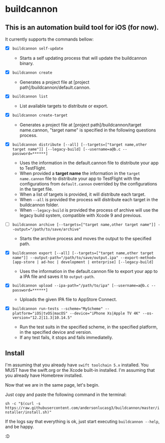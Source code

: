# **buildcannon**

## This is an automation build tool for iOS (for now).

It currently supports the commands bellow:
- [x] `buildcannon self-update`
    - Starts a self updating process that will update the buildcannon binary.

- [x] `buildcannon create`
    - Generates a project file at [project path]/buildcannon/default.cannon.

- [x] `buildcannon list`
    - List available targets to distribute or export.

- [x] `buildcannon create-target`
    - Generates a project file at [project path]/buildcannon/target name.cannon, "target name" is specified in the following questions process.

- [x] `buildcannon distribute [--all] [--targets=["target name,other target name"]] [--legacy-build] [--username=a@b.c --password=******]`
    - Uses the information in the default.cannon file to distribute your app to TestFlight.
    - When provided a **target name** the information in the `target name.cannon` file to distribute your app to TestFlight with the configurations from `default.cannon` overrided by the configurations in the target file.
    - When a list of targets is provided, it will distribute each target.
    - When `--all` is provided the process will distribute each target in the buildcannon folder.
    - When `--legacy-build` is provided the process of archive will use the legacy build system, compatible with Xcode 9 and previous.

- [ ] `buildcannon archive [--targets=["target name,other target name"]] --output="/path/to/save/archive"`
    - Starts the archive process and moves the output to the specified path.

- [x] `buildcannon export [--all] [--targets=["target name,other target name"]] --output-path="/path/to/save/output.ipa" --export-method=[app-store | ad-hoc | development | enterprise] [--legacy-build]`
    - Uses the information in the default.cannon file to export your app to a IPA file and saves it to `output-path`.

- [x] `buildcannon upload --ipa-path="/path/to/ipa" [--username=a@b.c --password=******]`
    - Uploads the given IPA file to AppStore Connect.

- [x] `buildcannon run-tests --scheme="MyScheme" --platform="iOS|tvOS|macOS" --device="iPhone Xs|Apple TV 4K" --os-version="12.2|11.3|10.14.5"`
    - Run the test suits in the specified scheme, in the specified platform, in the specified device and version.
    - If any test fails, it stops and fails immediatelly.

## **Install**

I'm assuming that you already have `swift toolchain 5.x` installed. You MUST have the swift.org or the Xcode built-in installed.
I'm assuming that you already have Homebrew installed.

Now that we are in the same page, let's begin.

Just copy and paste the following command in the terminal:

`sh -c "$(curl -s https://raw.githubusercontent.com/andersonlucasg3/buildcannon/master/installer/install.sh)"`

If the logs say that everything is ok, just start executing `buildcannon --help`, and be happy.

:D
